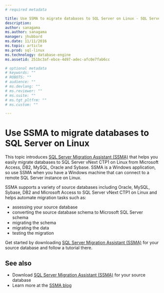 ```yaml
---
# required metadata

title: Use SSMA to migrate databases to SQL Server on Linux - SQL Server vNext CTP1 | Microsoft Docs
description: 
author: sanagama 
ms.author: sanagama 
manager: jhubbard
ms.date: 11/11/2016
ms.topic: article
ms.prod: sql-linux
ms.technology: database-engine
ms.assetid: 251bc3af-ebce-4d97-adec-afc0e7fab6cc

# optional metadata
# keywords: ""
# ROBOTS: ""
# audience: ""
# ms.devlang: ""
# ms.reviewer: ""
# ms.suite: ""
# ms.tgt_pltfrm: ""
# ms.custom: ""

---
```

# Use SSMA to migrate databases to SQL Server on Linux

This topic introduces [SQL Server Migration Assistant (SSMA)](https://msdn.microsoft.com/en-us/library/mt613434.aspx) that helps you easily migrate databases to SQL Server vNext CTP1 on Linux from Microsoft Access, DB2, MySQL, Oracle and Sybase. SSMA is a Windows application, so use SSMA when you have a Windows machine that can connect to a remote SQL Server instance on Linux. 

SSMA supports a variety of source databases including Oracle, MySQL, Sybase, DB2 and Microsoft Access to SQL Server vNext CTP1 on Linux and helps automate migration tasks such as:
- assessing your source database
- converting the source database schema to Microsoft SQL Server schema
- migrating the schema
- migrating the data
- testing the migration

Get started by downloading [SQL Server Migration Assistant (SSMA)](https://msdn.microsoft.com/library/mt613434.aspx) for your source database and follow a tutorial there.

## See also
- Download [SQL Server Migration Assistant (SSMA)](https://msdn.microsoft.com/library/mt613434.aspx) for your source database
- Learn more at the [SSMA blog](https://blogs.msdn.microsoft.com/ssma/)

